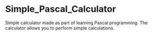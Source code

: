 # Simple_Pascal_Calculator
Simple calculator made as part of learning Pascal programming.
The calculator allows you to perform simple calculations.
